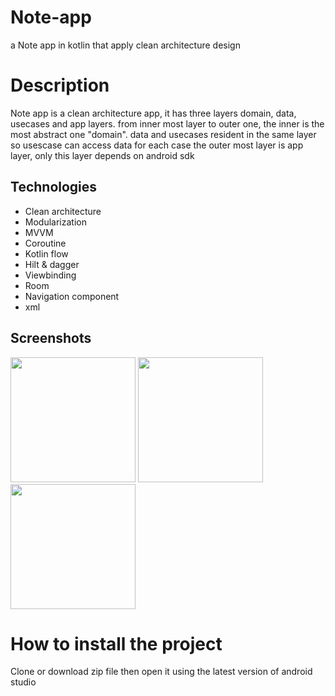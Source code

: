 # Note-app
a Note app in kotlin that apply clean architecture design

# Description
Note app is a clean architecture app, it has three layers domain, data, usecases and app layers. 
from inner most layer to outer one, the inner is the most abstract one "domain".
data and usecases resident in the same layer so usescase can access data for each case 
the outer most layer is app layer, only this layer depends on android sdk 
## Technologies
* Clean architecture
* Modularization
* MVVM
* Coroutine
* Kotlin flow
* Hilt & dagger
* Viewbinding
* Room
* Navigation component
* xml
## Screenshots
  <img src="https://github.com/hamdy-mameen/Note-app/assets/54679951/71e32c80-2ce2-4d61-a23e-8a5aa4da4c28" width="200" />
  
  <img src="https://github.com/hamdy-mameen/Note-app/assets/54679951/3848ffeb-1c25-46ff-96f2-544740f2be40" width="200" />
  
  <img src="https://github.com/hamdy-mameen/Note-app/assets/54679951/5625fb78-cb21-4efa-8df0-4c5c21e3fa75" width="200" />
 
# How to install the project
Clone or download zip file then open it using the latest version of android studio

